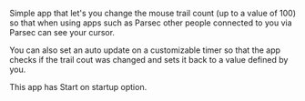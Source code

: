Simple app that let's you change the mouse trail count (up to a value of 100) so that when using apps such as Parsec other people connected to you via Parsec can see your cursor.

You can also set an auto update on a customizable timer so that the app checks if the trail cout was changed and sets it back to a value defined by you.

This app has Start on startup option.
